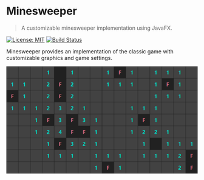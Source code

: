 # Minesweeper 

> A customizable minesweeper implementation using JavaFX.

[![License: MIT](https://img.shields.io/badge/License-MIT-yellow.svg)](https://opensource.org/licenses/MIT) [![Build Status](https://travis-ci.com/DerYeger/minesweeper.svg?token=juB9bV6tFyoA5v7Hx1o4&branch=master)](https://travis-ci.com/DerYeger/minesweeper)

Minesweeper provides an implementation of the classic game with customizable graphics and game settings.

![](pictures/minesweeper.png)
